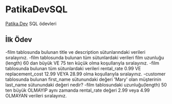 # PatikaDevSQL
[Patika.Dev](www.patika.dev) SQL ödevleri
## İlk Ödev
-film tablosunda bulunan title ve description sütunlarındaki verileri sıralayınız.
-film tablosunda bulunan tüm sütunlardaki verileri film uzunluğu (length) 60 dan büyük VE 75 ten küçük olma koşullarıyla sıralayınız.
-film tablosunda bulunan tüm sütunlardaki verileri rental_rate 0.99 VE replacement_cost 12.99 VEYA 28.99 olma koşullarıyla sıralayınız.
-customer tablosunda bulunan first_name sütunundaki değeri 'Mary' olan müşterinin last_name sütunundaki değeri nedir?
-film tablosundaki uzunluğu(length) 50 ten büyük OLMAYIP aynı zamanda rental_rate değeri 2.99 veya 4.99 OLMAYAN verileri sıralayınız.

